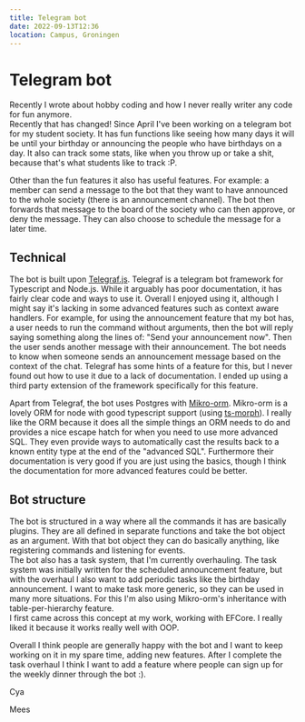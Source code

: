 ```yaml
---
title: Telegram bot
date: 2022-09-13T12:36
location: Campus, Groningen
---
```


# Telegram bot

Recently I wrote about hobby coding and how I never really writer any code for
fun anymore.  
Recently that has changed! Since April I've been working on a telegram bot for
my student society. It has fun functions like seeing how many days it will be
until your birthday or announcing the people who have birthdays on a day. It
also can track some stats, like when you throw up or take a shit, because that's
what students like to track :P.

Other than the fun features it also has useful features. For example: a member
can send a message to the bot that they want to have announced to the whole
society (there is an announcement channel). The bot then forwards that message
to the board of the society who can then approve, or deny the message. They can
also choose to schedule the message for a later time.

## Technical

The bot is built upon [Telegraf.js](https://github.com/telegraf/telegraf).
Telegraf is a telegram bot framework for Typescript and Node.js. While it
arguably has poor documentation, it has fairly clear code and ways to use it.
Overall I enjoyed using it, although I might say it's lacking in some advanced
features such as context aware handlers. For example, for using the announcement
feature that my bot has, a user needs to run the command without arguments, then
the bot will reply saying something along the lines of: "Send your announcement
now". Then the user sends another message with their announcement. The bot needs
to know when someone sends an announcement message based on the context of the
chat. Telegraf has some hints of a feature for this, but I never found out how
to use it due to a lack of documentation. I ended up using a third party
extension of the framework specifically for this feature.

Apart from Telegraf, the bot uses Postgres with
[Mikro-orm](https://mikro-orm.io/). Mikro-orm is a lovely ORM for node with good
typescript support (using [ts-morph](https://github.com/dsherret/ts-morph)). I
really like the ORM because it does all the simple things an ORM needs to do and
provides a nice escape hatch for when you need to use more advanced SQL. They
even provide ways to automatically cast the results back to a known entity type
at the end of the "advanced SQL". Furthermore their documentation is very good
if you are just using the basics, though I think the documentation for more
advanced features could be better.

## Bot structure

The bot is structured in a way where all the commands it has are basically
plugins. They are all defined in separate functions and take the bot object as
an argument. With that bot object they can do basically anything, like
registering commands and listening for events.  
The bot also has a task system, that I'm currently overhauling. The task system
was initially written for the scheduled announcement feature, but with the
overhaul I also want to add periodic tasks like the birthday announcement. I
want to make task more generic, so they can be used in many more situations. For
this I'm also using Mikro-orm's inheritance with table-per-hierarchy feature.  
I first came across this concept at my work, working with EFCore. I really liked
it because it works really well with OOP.

Overall I think people are generally happy with the bot and I want to keep
working on it in my spare time, adding new features. After I complete the task
overhaul I think I want to add a feature where people can sign up for the weekly
dinner through the bot :).

Cya

Mees
